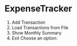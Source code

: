 # ExpenseTracker
1. Add Transaction
2. Load Transactions from File  
3. Show Monthly Summary
4. Exit
Choose an option:

